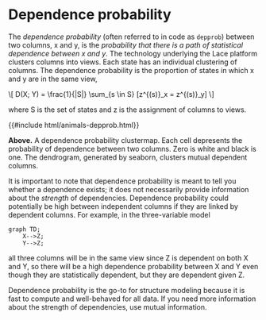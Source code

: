 # Dependence probability

The *dependence probability* (often referred to in code as `depprob`) between two columns, x and y, is the *probability that there is a path of statistical dependence between x and y*. The technology underlying the Lace platform clusters columns into views. Each state has an individual clustering of columns. The dependence probability is the proportion of states in which x and y are in the same view,

\\[
D(X; Y) = \frac{1}{|S|} \sum_{s \in S} [z^{(s)}_x = z^{(s)}_y]
\\]

where S is the set of states and z is the assignment of columns to views.

<!-- ![Dependence probability matrix](sats-depprob.png) -->
{{#include html/animals-depprob.html}}

**Above.** A dependence probability clustermap. Each cell depresents the probability of dependence between two columns. Zero is white and black is one. The dendrogram, generated by seaborn, clusters mutual dependent columns.

It is important to note that dependence probability is meant to tell you whether a dependence exists; it does not necessarily provide information about the *strength* of dependencies. Dependence probability could potentially be high between independent columns if they are linked by dependent columns. For example, in the three-variable model

```mermaid
graph TD;
    X-->Z;
    Y-->Z;
```
 all three columns will be in the same view since Z is dependent on both X and Y, so there will be a high dependence probability between X and Y even though they are statistically dependent, but they are dependent given Z.

Dependence probability is the go-to for structure modeling because it is fast to compute and well-behaved for all data. If you need more information about the strength of dependencies, use mutual information.


